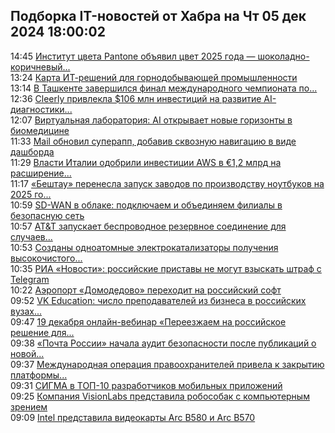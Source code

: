 <h2>Подборка IT-новостей от Хабра на Чт 05 дек 2024 18:00:02</h2>
<div class="rssn table">
  <span class="smaller gray hspace">14:45</span>
  <a class="nodecor" href="https://habr.com/ru/news/864252/?utm_source=habrahabr&utm_medium=rss&utm_campaign=864252">Институт цвета Pantone объявил цвет 2025 года — шоколадно-коричневый...</a>
</div>
<div class="rssn table">
  <span class="smaller gray hspace">13:24</span>
  <a class="nodecor" href="https://habr.com/ru/companies/k2tech/news/864224/?utm_source=habrahabr&utm_medium=rss&utm_campaign=864224">Карта ИТ-решений для горнодобывающей промышленности</a>
</div>
<div class="rssn table">
  <span class="smaller gray hspace">13:14</span>
  <a class="nodecor" href="https://habr.com/ru/news/864216/?utm_source=habrahabr&utm_medium=rss&utm_campaign=864216">В Ташкенте завершился финал международного чемпионата по...</a>
</div>
<div class="rssn table">
  <span class="smaller gray hspace">12:36</span>
  <a class="nodecor" href="https://habr.com/ru/companies/bothub/news/864194/?utm_source=habrahabr&utm_medium=rss&utm_campaign=864194">Cleerly привлекла $106 млн инвестиций на развитие AI-диагностики...</a>
</div>
<div class="rssn table">
  <span class="smaller gray hspace">12:07</span>
  <a class="nodecor" href="https://habr.com/ru/companies/bothub/news/864172/?utm_source=habrahabr&utm_medium=rss&utm_campaign=864172">Виртуальная лаборатория: AI открывает новые горизонты в биомедицине</a>
</div>
<div class="rssn table">
  <span class="smaller gray hspace">11:33</span>
  <a class="nodecor" href="https://habr.com/ru/news/864162/?utm_source=habrahabr&utm_medium=rss&utm_campaign=864162">Mail обновил суперапп, добавив сквозную навигацию в виде дашборда</a>
</div>
<div class="rssn table">
  <span class="smaller gray hspace">11:29</span>
  <a class="nodecor" href="https://habr.com/ru/news/864160/?utm_source=habrahabr&utm_medium=rss&utm_campaign=864160">Власти Италии одобрили инвестиции AWS в €1,2 млрд на расширение...</a>
</div>
<div class="rssn table">
  <span class="smaller gray hspace">11:17</span>
  <a class="nodecor" href="https://habr.com/ru/news/864158/?utm_source=habrahabr&utm_medium=rss&utm_campaign=864158">«Бештау» перенесла запуск заводов по производству ноутбуков на 2025 го...</a>
</div>
<div class="rssn table">
  <span class="smaller gray hspace">10:59</span>
  <a class="nodecor" href="https://habr.com/ru/companies/mws/news/864148/?utm_source=habrahabr&utm_medium=rss&utm_campaign=864148">SD-WAN в облаке: подключаем и объединяем филиалы в безопасную сеть</a>
</div>
<div class="rssn table">
  <span class="smaller gray hspace">10:57</span>
  <a class="nodecor" href="https://habr.com/ru/news/864146/?utm_source=habrahabr&utm_medium=rss&utm_campaign=864146">AT&amp;T запускает беспроводное резервное соединение для случаев...</a>
</div>
<div class="rssn table">
  <span class="smaller gray hspace">10:53</span>
  <a class="nodecor" href="https://habr.com/ru/news/864140/?utm_source=habrahabr&utm_medium=rss&utm_campaign=864140">Созданы одноатомные электрокатализаторы получения высокочистого...</a>
</div>
<div class="rssn table">
  <span class="smaller gray hspace">10:35</span>
  <a class="nodecor" href="https://habr.com/ru/news/864134/?utm_source=habrahabr&utm_medium=rss&utm_campaign=864134">РИА «Новости»: российские приставы не могут взыскать штраф с Telegram</a>
</div>
<div class="rssn table">
  <span class="smaller gray hspace">10:22</span>
  <a class="nodecor" href="https://habr.com/ru/news/864122/?utm_source=habrahabr&utm_medium=rss&utm_campaign=864122">Аэропорт «Домодедово» переходит на российский софт</a>
</div>
<div class="rssn table">
  <span class="smaller gray hspace">09:52</span>
  <a class="nodecor" href="https://habr.com/ru/news/864104/?utm_source=habrahabr&utm_medium=rss&utm_campaign=864104">VK Education: число преподавателей из бизнеса в российских вузах...</a>
</div>
<div class="rssn table">
  <span class="smaller gray hspace">09:47</span>
  <a class="nodecor" href="https://habr.com/ru/companies/ringo_mdm/news/864090/?utm_source=habrahabr&utm_medium=rss&utm_campaign=864090">19 декабря онлайн-вебинар «Переезжаем на российское решение для...</a>
</div>
<div class="rssn table">
  <span class="smaller gray hspace">09:38</span>
  <a class="nodecor" href="https://habr.com/ru/news/864082/?utm_source=habrahabr&utm_medium=rss&utm_campaign=864082">«Почта России» начала аудит безопасности после публикаций о новой...</a>
</div>
<div class="rssn table">
  <span class="smaller gray hspace">09:37</span>
  <a class="nodecor" href="https://habr.com/ru/news/864078/?utm_source=habrahabr&utm_medium=rss&utm_campaign=864078">Международная операция правоохранителей привела к закрытию платформы...</a>
</div>
<div class="rssn table">
  <span class="smaller gray hspace">09:31</span>
  <a class="nodecor" href="https://habr.com/ru/companies/sigma/news/864054/?utm_source=habrahabr&utm_medium=rss&utm_campaign=864054">СИГМА в ТОП-10 разработчиков мобильных приложений</a>
</div>
<div class="rssn table">
  <span class="smaller gray hspace">09:25</span>
  <a class="nodecor" href="https://habr.com/ru/news/864074/?utm_source=habrahabr&utm_medium=rss&utm_campaign=864074">Компания VisionLabs представила робособак с компьютерным зрением</a>
</div>
<div class="rssn table">
  <span class="smaller gray hspace">09:09</span>
  <a class="nodecor" href="https://habr.com/ru/news/864064/?utm_source=habrahabr&utm_medium=rss&utm_campaign=864064">Intel представила видеокарты Arc B580 и Arc B570</a>
</div>